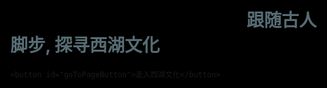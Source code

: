 <!DOCTYPE html>
<html>
  <head>
    <title>目录</title>
    <meta charset="utf-8" />
    <style type="text/css">
      /* 公用样式 */
      html,body{
	    width:100%;
      	height:100%;
      	margin:0px;
		background-image: url("img/1.0.jpg");
		background-color: #000000;
		background-repeat:no-repeat;
		background-size:cover;
      }
      ul{
	    list-style-type:none;
      	margin:0px auto;
      	padding:0px;
      }
      
      /* 导航菜单 */
      .menu{
      	background-color:#0099ff ;
		display: flex;
      	color:#ffffff;
      	width:100%;
		justify-content: center;
      }
      .menu ul{
	    width:100%;
      	background-color:#0099ff ;
      	display:flex;
      	justify-content:center;
      }
      .menu ul li{
	    width:200px;
      	line-height:50px;
      	text-align:center;
      }
		a{
			color:#ffffff;
            text-decoration:none;
            margin-left:50px;
			}
            a:hover{
            color:#FF0000;
            text-decoration:underline;
            }
            a:hover img{
              opacity:0.5;
			}
      /* 图片列表 */
      .image_list{
      	margin:50px auto 0px auto;
	    width:80%;
      	height:70%;
		
		opacity:1;
      }
      .image_list ul{
	    width:115%;
      	height:100%;
		
      	display:flex;
      	justify-content:space-around;
      }
      .image_list ul li{
      	width:100%;
      	height:100%;
      	border-radius:25px;
      	
      	background-position:center;
      	background-repeat:no-repeat;
      	background-size:auto 100%;
      	
      	opacity:0.7;
      }
      .image_list ul li:hover{
        opacity:1;
      }
      .image_list ul li:nth-of-type(1){
	    background-image:url("img/雷锋塔.jpeg");
      }
      .image_list ul li:nth-of-type(3){
	    background-image:url("img/苏堤.webp");
      }
      
      .image_list ul li:nth-of-type(5){
        background-image:url("img/断桥.jpg");
      }
      
      .image_list ul li:nth-of-type(7){
        background-image:url("img/龙井山.jpg");
      }


  
  /* 雨滴样式 */  
  .raindrop {  
    position: absolute;  
    bottom: 100%;  
    width: 2px;  
    height: 100px;  
    background: linear-gradient(rgba(255, 255, 255, 0), rgba(255, 255, 255, 0.2));  
    pointer-events: none;  
    animation: fall 1s linear infinite;  
  }  
  
  @keyframes fall {  
    to {  
      transform: translateY(100vh);  
    }  
  }  
		#goToPageButton {  
			padding: 20px 40px; /* 增加按钮大小 */  
            font-size: 20px; /* 增加文字大小 */
            position: absolute;  
            left: 50%;  
            transform: translateX(-50%);  
            bottom: 10%; /* 调整为页面中下部分的位置 */    
            cursor: pointer;  
            background-color: transparent; /* 设置背景为透明 */  
            border: none; /* 移除边框 */  
            color: #ffffff; /* 文字颜色 */   
        }  
</style>
  </head>
  <body>
  <h1>&nbsp; &nbsp; &nbsp; &nbsp; &nbsp; &nbsp; &nbsp; &nbsp; &nbsp; &nbsp; &nbsp; &nbsp; &nbsp; &nbsp; &nbsp; &nbsp; &nbsp; &nbsp; &nbsp; &nbsp; &nbsp; &nbsp; &nbsp; &nbsp; &nbsp; &nbsp; &nbsp; &nbsp;<span style="color: rgba(173, 216, 230, 0.5);">&nbsp; 跟随古人脚步, 探寻西湖文化</span></h1>
    
     
    <button id="goToPageButton">走入西湖文化</button>  
    
  </body>
<script>  
  function createRain() {  
    const numDrops = 100; // 雨滴数量  
    const rainContainer = document.createElement('div');  
    rainContainer.style.position = 'fixed';  
    rainContainer.style.width = '100%';  
    rainContainer.style.height = '100%';  
    rainContainer.style.pointerEvents = 'none';  
    rainContainer.style.top = '0';  
    rainContainer.style.left = '0';  
    document.body.appendChild(rainContainer);  
  
    for (let i = 0; i < numDrops; i++) {  
      const drop = document.createElement('div');  
      drop.className = 'raindrop';  
      drop.style.left = `${Math.random() * 100}%`;  
      drop.style.animationDuration = `${1 + Math.random()}s`; // 随机动画持续时间  
      drop.style.animationDelay = `${Math.random()}s`; // 随机动画延迟  
      rainContainer.appendChild(drop);  
    }  
  }  
  
  createRain(); // 调用函数创建雨滴  
	
        // 添加按钮点击事件监听器  
        document.getElementById('goToPageButton').addEventListener('click', function() {  
            window.location.href = '分页.html'; // 替换成你想要跳转的HTML文件名  
        });  
</script>
</html>

